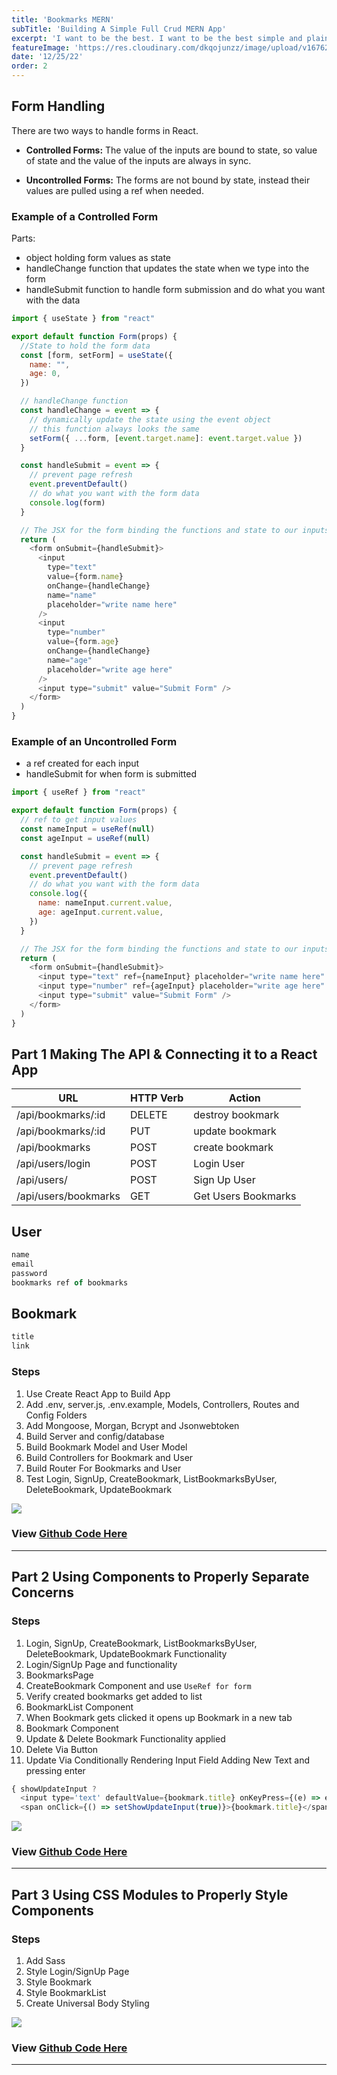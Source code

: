 ```yaml
---
title: 'Bookmarks MERN'
subTitle: 'Building A Simple Full Crud MERN App'
excerpt: 'I want to be the best. I want to be the best simple and plain, thats what drives me - Kobe Bryant'
featureImage: 'https://res.cloudinary.com/dkqojunzz/image/upload/v1676242311/3_mfqkpu.webp'
date: '12/25/22'
order: 2
---
```



## Form Handling

There are two ways to handle forms in React.

- **Controlled Forms:** The value of the inputs are bound to state, so value of state and the value of the inputs are always in sync.

- **Uncontrolled Forms:** The forms are not bound by state, instead their values are pulled using a ref when needed.

### Example of a Controlled Form

Parts:

- object holding form values as state
- handleChange function that updates the state when we type into the form
- handleSubmit function to handle form submission and do what you want with the data

```js
import { useState } from "react"

export default function Form(props) {
  //State to hold the form data
  const [form, setForm] = useState({
    name: "",
    age: 0,
  })

  // handleChange function
  const handleChange = event => {
    // dynamically update the state using the event object
    // this function always looks the same
    setForm({ ...form, [event.target.name]: event.target.value })
  }

  const handleSubmit = event => {
    // prevent page refresh
    event.preventDefault()
    // do what you want with the form data
    console.log(form)
  }

  // The JSX for the form binding the functions and state to our inputs
  return (
    <form onSubmit={handleSubmit}>
      <input
        type="text"
        value={form.name}
        onChange={handleChange}
        name="name"
        placeholder="write name here"
      />
      <input
        type="number"
        value={form.age}
        onChange={handleChange}
        name="age"
        placeholder="write age here"
      />
      <input type="submit" value="Submit Form" />
    </form>
  )
}
```

### Example of an Uncontrolled Form

- a ref created for each input
- handleSubmit for when form is submitted

```js
import { useRef } from "react"

export default function Form(props) {
  // ref to get input values
  const nameInput = useRef(null)
  const ageInput = useRef(null)

  const handleSubmit = event => {
    // prevent page refresh
    event.preventDefault()
    // do what you want with the form data
    console.log({
      name: nameInput.current.value,
      age: ageInput.current.value,
    })
  }

  // The JSX for the form binding the functions and state to our inputs
  return (
    <form onSubmit={handleSubmit}>
      <input type="text" ref={nameInput} placeholder="write name here" />
      <input type="number" ref={ageInput} placeholder="write age here" />
      <input type="submit" value="Submit Form" />
    </form>
  )
}
```



## Part 1 Making The API & Connecting it to a React App

<center>

| **URL** | **HTTP Verb** |  **Action**|
|------------|-------------|------------|
| /api/bookmarks/:id | DELETE    | destroy bookmark  |  
| /api/bookmarks/:id | PUT | update bookmark |
| /api/bookmarks | POST      | create bookmark  |        
| /api/users/login | POST | Login User |
| /api/users/ | POST | Sign Up User |
| /api/users/bookmarks | GET | Get Users Bookmarks |

</center>

## User

```js
name
email
password
bookmarks ref of bookmarks
```
## Bookmark

```js
title
link
```


### Steps
1. Use Create React App to Build App
1. Add .env, server.js, .env.example, Models, Controllers, Routes and Config Folders
1. Add Mongoose, Morgan, Bcrypt and Jsonwebtoken
1. Build Server and config/database
1. Build Bookmark Model and User Model
1. Build Controllers for Bookmark and User
1. Build Router For Bookmarks and User
1. Test Login, SignUp, CreateBookmark, ListBookmarksByUser, DeleteBookmark, UpdateBookmark  


[![](https://res.cloudinary.com/dkqojunzz/image/upload/v1676242311/3_mfqkpu.webp)](https://youtu.be/ZUiLrrf2qVw)

### View [Github Code Here](https://github.com/arthurbernierjr/bookmarks-yt-part1)

<hr/>

## Part 2 Using Components to Properly Separate Concerns

### Steps
1. Login, SignUp, CreateBookmark, ListBookmarksByUser, DeleteBookmark, UpdateBookmark Functionality
1. Login/SignUp Page and functionality
1. BookmarksPage
1. CreateBookmark Component and use `UseRef for form`
1. Verify created bookmarks get added to list  
1. BookmarkList Component
1. When Bookmark gets clicked it opens up Bookmark in a new tab
1. Bookmark Component  
1. Update & Delete Bookmark Functionality applied
1. Delete Via Button
1. Update Via Conditionally Rendering Input Field Adding New Text and pressing enter


```js
{ showUpdateInput ?
  <input type='text' defaultValue={bookmark.title} onKeyPress={(e) => e.key === 'Enter' && updateBookmark(e, bookmark._id, setShowUpdateInput) }/>:
  <span onClick={() => setShowUpdateInput(true)}>{bookmark.title}</span>}
```  

[![](https://res.cloudinary.com/dkqojunzz/image/upload/v1676242311/4_lhawtf.webp)](https://youtu.be/_9FZiXKZTqA)

### View [Github Code Here](https://github.com/arthurbernierjr/bookmarks-yt-part2)

<hr/>

## Part 3 Using CSS Modules to Properly Style Components

### Steps
1. Add Sass
1. Style Login/SignUp Page
1. Style Bookmark
1. Style BookmarkList
1. Create Universal Body Styling



[![](https://res.cloudinary.com/dkqojunzz/image/upload/v1676242311/5_ehuish.webp)](https://youtu.be/GeHE_Wv8ml4)

### View [Github Code Here](https://github.com/arthurbernierjr/bookmarks-yt-part3)

<hr/>
